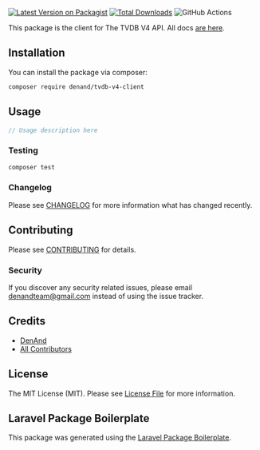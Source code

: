 [![Latest Version on Packagist](https://img.shields.io/packagist/v/denand/tvdb-v4-client.svg?style=flat-square)](https://packagist.org/packages/denand/tvdb-v4-client)
[![Total Downloads](https://img.shields.io/packagist/dt/denand/tvdb-v4-client.svg?style=flat-square)](https://packagist.org/packages/denand/tvdb-v4-client)
![GitHub Actions](https://github.com/denand/tvdb-v4-client/actions/workflows/main.yml/badge.svg)

This package is the client for The TVDB V4 API. All docs [are here](https://thetvdb.github.io/v4-api/).

## Installation

You can install the package via composer:

```bash
composer require denand/tvdb-v4-client
```

## Usage

```php
// Usage description here
```

### Testing

```bash
composer test
```

### Changelog

Please see [CHANGELOG](CHANGELOG.md) for more information what has changed recently.

## Contributing

Please see [CONTRIBUTING](CONTRIBUTING.md) for details.

### Security

If you discover any security related issues, please email denandteam@gmail.com instead of using the issue tracker.

## Credits

-   [DenAnd](https://github.com/denand)
-   [All Contributors](../../contributors)

## License

The MIT License (MIT). Please see [License File](LICENSE.md) for more information.

## Laravel Package Boilerplate

This package was generated using the [Laravel Package Boilerplate](https://laravelpackageboilerplate.com).
